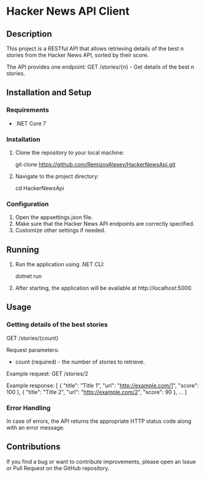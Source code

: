 # Hacker News API Client

## Description

This project is a RESTful API that allows retrieving details of the best n stories from the Hacker News API, sorted by their score.

The API provides one endpoint:
GET /stories/{n} - Get details of the best n stories.

## Installation and Setup

### Requirements
- .NET Core 7

### Installation
1. Clone the repository to your local machine:
   
    git clone https://github.com/RemizovAlexey/HackerNewsApi.git
    
2. Navigate to the project directory:
   
    cd HackerNewsApi
    
### Configuration
1. Open the appsettings.json file.
2. Make sure that the Hacker News API endpoints are correctly specified.
3. Customize other settings if needed.

## Running

1. Run the application using .NET CLI:
   
    dotnet run
    
2. After starting, the application will be available at http://localhost:5000.

## Usage

### Getting details of the best stories
GET /stories/{count}

Request parameters:
- count (required) - the number of stories to retrieve.

Example request:
GET /stories/2

Example response:
[
    {
        "title": "Title 1",
        "url": "http://example.com/1",
        "score": 100
    },
    {
        "title": "Title 2",
        "url": "http://example.com/2",
        "score": 90
    },
    ...
]

### Error Handling

In case of errors, the API returns the appropriate HTTP status code along with an error message.

## Contributions

If you find a bug or want to contribute improvements, please open an Issue or Pull Request on the GitHub repository.

